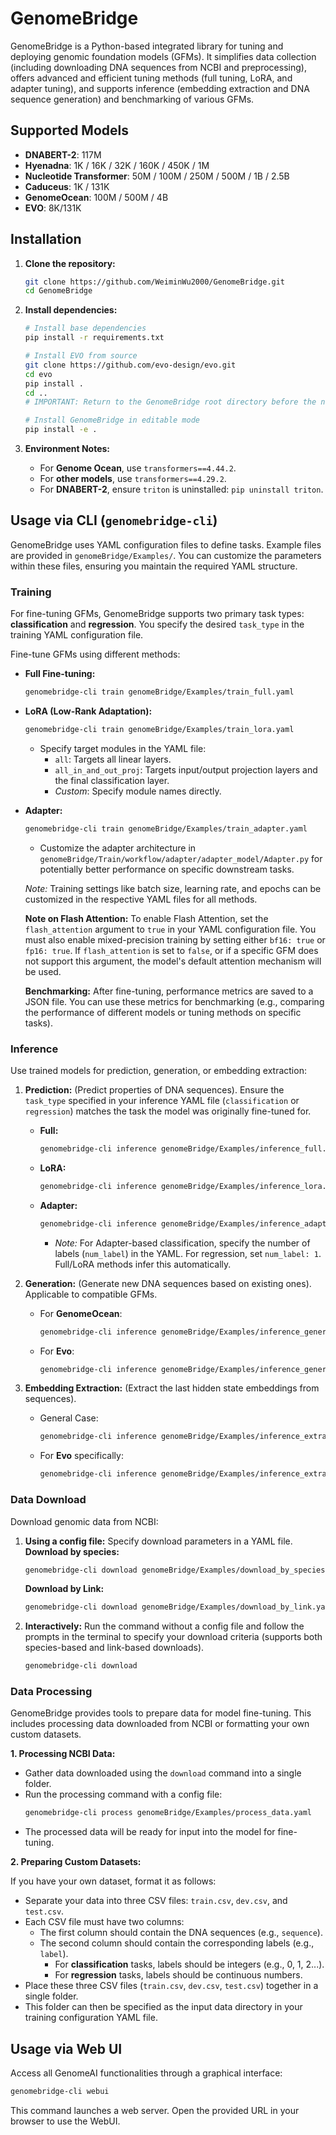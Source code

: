 # GenomeBridge

GenomeBridge is a Python-based integrated library for tuning and deploying genomic foundation models (GFMs). It simplifies data collection (including downloading DNA sequences from NCBI and preprocessing), offers advanced and efficient tuning methods (full tuning, LoRA, and adapter tuning), and supports inference (embedding extraction and DNA sequence generation) and benchmarking of various GFMs.

## Supported Models

- **DNABERT-2**: 117M
- **Hyenadna**: 1K / 16K / 32K / 160K / 450K / 1M
- **Nucleotide Transformer**: 50M / 100M / 250M / 500M / 1B / 2.5B
- **Caduceus**: 1K / 131K
- **GenomeOcean**: 100M / 500M / 4B
- **EVO**: 8K/131K

## Installation

1.  **Clone the repository:**
    ```bash
    git clone https://github.com/WeiminWu2000/GenomeBridge.git
    cd GenomeBridge
    ```

2.  **Install dependencies:**
    ```bash
    # Install base dependencies
    pip install -r requirements.txt

    # Install EVO from source
    git clone https://github.com/evo-design/evo.git
    cd evo
    pip install .
    cd .. 
    # IMPORTANT: Return to the GenomeBridge root directory before the next step

    # Install GenomeBridge in editable mode
    pip install -e .
    ```

3.  **Environment Notes:**
    *   For **Genome Ocean**, use `transformers==4.44.2`.
    *   For **other models**, use `transformers==4.29.2`.
    *   For **DNABERT-2**, ensure `triton` is uninstalled: `pip uninstall triton`.

## Usage via CLI (`genomebridge-cli`)

GenomeBridge uses YAML configuration files to define tasks. Example files are provided in `genomeBridge/Examples/`. You can customize the parameters within these files, ensuring you maintain the required YAML structure.

### Training

For fine-tuning GFMs, GenomeBridge supports two primary task types: **classification** and **regression**. You specify the desired `task_type` in the training YAML configuration file.

Fine-tune GFMs using different methods:

*   **Full Fine-tuning:**
    ```bash
    genomebridge-cli train genomeBridge/Examples/train_full.yaml
    ```
*   **LoRA (Low-Rank Adaptation):**
    ```bash
    genomebridge-cli train genomeBridge/Examples/train_lora.yaml
    ```
    *   Specify target modules in the YAML file:
        *   `all`: Targets all linear layers.
        *   `all_in_and_out_proj`: Targets input/output projection layers and the final classification layer.
        *   *Custom*: Specify module names directly.
*   **Adapter:**
    ```bash
    genomebridge-cli train genomeBridge/Examples/train_adapter.yaml
    ```
    *   Customize the adapter architecture in `genomeBridge/Train/workflow/adapter/adapter_model/Adapter.py` for potentially better performance on specific downstream tasks.

    *Note:* Training settings like batch size, learning rate, and epochs can be customized in the respective YAML files for all methods.

    **Note on Flash Attention:** To enable Flash Attention, set the `flash_attention` argument to `true` in your YAML configuration file. You must also enable mixed-precision training by setting either `bf16: true` or `fp16: true`. If `flash_attention` is set to `false`, or if a specific GFM does not support this argument, the model's default attention mechanism will be used.

    **Benchmarking:** After fine-tuning, performance metrics are saved to a JSON file. You can use these metrics for benchmarking (e.g., comparing the performance of different models or tuning methods on specific tasks).

### Inference

Use trained models for prediction, generation, or embedding extraction:

1.  **Prediction:** (Predict properties of DNA sequences). Ensure the `task_type` specified in your inference YAML file (`classification` or `regression`) matches the task the model was originally fine-tuned for.
    *   **Full:**
        ```bash
        genomebridge-cli inference genomeBridge/Examples/inference_full.yaml
        ```
    *   **LoRA:**
        ```bash
        genomebridge-cli inference genomeBridge/Examples/inference_lora.yaml
        ```
    *   **Adapter:**
        ```bash
        genomebridge-cli inference genomeBridge/Examples/inference_adapter.yaml
        ```
        *   *Note:* For Adapter-based classification, specify the number of labels (`num_label`) in the YAML. For regression, set `num_label: 1`. Full/LoRA methods infer this automatically.

2.  **Generation:** (Generate new DNA sequences based on existing ones). Applicable to compatible GFMs.
    *   For **GenomeOcean**:
        ```bash
        genomebridge-cli inference genomeBridge/Examples/inference_generation.yaml
        ```
    *   For **Evo**:
        ```bash
        genomebridge-cli inference genomeBridge/Examples/inference_generation_evo.yaml
        ```

3.  **Embedding Extraction:** (Extract the last hidden state embeddings from sequences).
    *   General Case:
        ```bash
        genomebridge-cli inference genomeBridge/Examples/inference_extract.yaml
        ```
    *   For **Evo** specifically:
        ```bash
        genomebridge-cli inference genomeBridge/Examples/inference_extract_evo.yaml
        ```

### Data Download

Download genomic data from NCBI:

1.  **Using a config file:** Specify download parameters in a YAML file.
    **Download by species:**
    ```bash
    genomebridge-cli download genomeBridge/Examples/download_by_species.yaml
    ```
    **Download by Link:**
    ```bash
    genomebridge-cli download genomeBridge/Examples/download_by_link.yaml
    ```
2.  **Interactively:** Run the command without a config file and follow the prompts in the terminal to specify your download criteria (supports both species-based and link-based downloads).
    ```bash
    genomebridge-cli download
    ```
### Data Processing

GenomeBridge provides tools to prepare data for model fine-tuning. This includes processing data downloaded from NCBI or formatting your own custom datasets.

**1. Processing NCBI Data:**

*   Gather data downloaded using the `download` command into a single folder.
*   Run the processing command with a config file:
    ```bash
    genomebridge-cli process genomeBridge/Examples/process_data.yaml
    ```
*   The processed data will be ready for input into the model for fine-tuning.

**2. Preparing Custom Datasets:**

If you have your own dataset, format it as follows:

*   Separate your data into three CSV files: `train.csv`, `dev.csv`, and `test.csv`.
*   Each CSV file must have two columns:
    *   The first column should contain the DNA sequences (e.g., `sequence`).
    *   The second column should contain the corresponding labels (e.g., `label`).
        *   For **classification** tasks, labels should be integers (e.g., 0, 1, 2...).
        *   For **regression** tasks, labels should be continuous numbers.
*   Place these three CSV files (`train.csv`, `dev.csv`, `test.csv`) together in a single folder.
*   This folder can then be specified as the input data directory in your training configuration YAML file.

## Usage via Web UI

Access all GenomeAI functionalities through a graphical interface:

```bash
genomebridge-cli webui
```

This command launches a web server. Open the provided URL in your browser to use the WebUI.
